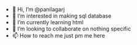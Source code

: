 - 👋 Hi, I’m @panilagarj
- 👀 I’m interested in making sql database
- 🌱 I’m currently learning html
- 💞️ I’m looking to collaborate on nothing specific
- 📫 How to reach me just pm me here

<!---
panilagarj/panilagarj is a ✨ special ✨ repository because its `README.md` (this file) appears on your GitHub profile.
You can click the Preview link to take a look at your changes.
--->
